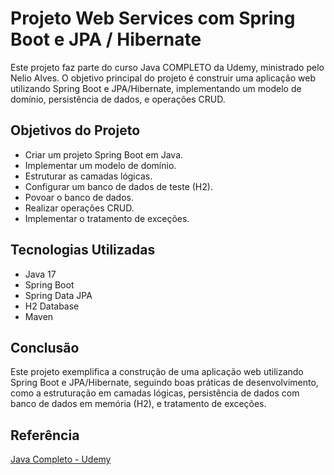 # Projeto Web Services com Spring Boot e JPA / Hibernate
Este projeto faz parte do curso Java COMPLETO da Udemy, ministrado pelo Nelio Alves. O objetivo principal do projeto é construir uma aplicação web utilizando Spring Boot e JPA/Hibernate, implementando um modelo de domínio, persistência de dados, e operações CRUD.

## Objetivos do Projeto
+ Criar um projeto Spring Boot em Java.
+ Implementar um modelo de domínio.
+ Estruturar as camadas lógicas.
+ Configurar um banco de dados de teste (H2).
+ Povoar o banco de dados.
+ Realizar operações CRUD.
+ Implementar o tratamento de exceções.

## Tecnologias Utilizadas
+ Java 17
+ Spring Boot
+ Spring Data JPA
+ H2 Database
+ Maven

## Conclusão
Este projeto exemplifica a construção de uma aplicação web utilizando Spring Boot e JPA/Hibernate, seguindo boas práticas de desenvolvimento, como a estruturação em camadas lógicas, persistência de dados com banco de dados em memória (H2), e tratamento de exceções.

## Referência
[Java Completo - Udemy](https://www.udemy.com/course/java-curso-completo/)

